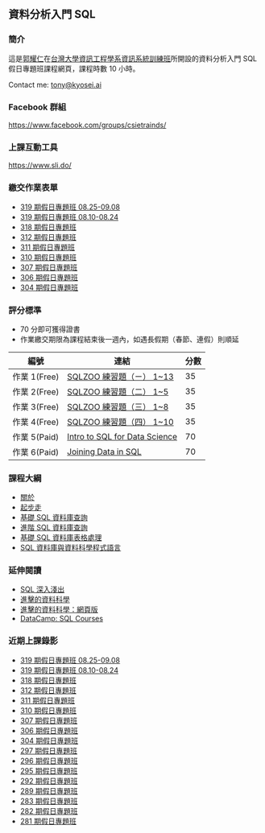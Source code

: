 ## 資料分析入門 SQL

### 簡介

這是[郭耀仁](https://www.facebook.com/yaojen.kuo.1)在[台灣大學資訊工程學系資訊系統訓練班](https://train.csie.ntu.edu.tw/train/)所開設的資料分析入門 SQL 假日專題班課程網頁，課程時數 10 小時。

Contact me: <tony@kyosei.ai>

### Facebook 群組

<https://www.facebook.com/groups/csietrainds/>

### 上課互動工具

<https://www.sli.do/>

### 繳交作業表單

- [319 期假日專題班 08.25-09.08](https://forms.gle/ApdUYmKoeLQcCLos9)
- [319 期假日專題班 08.10-08.24](https://forms.gle/v6TRAtDQ23r38CVKA)
- [318 期假日專題班](https://forms.gle/i8RBd66JvqA2d6iZ6)
- [312 期假日專題班](https://forms.gle/qwxnfnpQQGRKmzcd9)
- [311 期假日專題班](https://forms.gle/1wvkbiPEqCwPKZa4A)
- [310 期假日專題班](https://forms.gle/Mbz9FFVoVfJZhGbz6)
- [307 期假日專題班](https://goo.gl/forms/YYPCYgBF8SmprI223)
- [306 期假日專題班](https://goo.gl/forms/vZjTVshMTb8OUQDB3)
- [304 期假日專題班](https://goo.gl/forms/ed1JMiJHqLBkizui1)

### 評分標準

- 70 分即可獲得證書
- 作業繳交期限為課程結束後一週內，如遇長假期（春節、連假）則順延

|編號|連結|分數|
|---|----|---|
|作業 1(Free)|[SQLZOO 練習題（ㄧ） 1~13](https://sqlzoo.net/wiki/SELECT_from_WORLD_Tutorial)|35|
|作業 2(Free)|[SQLZOO 練習題（二） 1~5](https://sqlzoo.net/wiki/SELECT_within_SELECT_Tutorial)|35|
|作業 3(Free)|[SQLZOO 練習題（三） 1~8](https://sqlzoo.net/wiki/SUM_and_COUNT)|35|
|作業 4(Free)|[SQLZOO 練習題（四） 1~10](https://sqlzoo.net/wiki/More_JOIN_operations)|35|
|作業 5(Paid)|[Intro to SQL for Data Science](http://datacamp.com/courses/intro-to-sql-for-data-science?tap_a=5644-dce66f&tap_s=194899-1fb421)|70|
|作業 6(Paid)|[Joining Data in SQL](https://www.datacamp.com/courses/joining-data-in-postgresql?tap_a=5644-dce66f&tap_s=194899-1fb421)|70|

### 課程大綱

- [關於](00-about.slides.html)
- [起步走](01-getting-started.slides.html)
- [基礎 SQL 資料庫查詢](02-basic-sql-queries.slides.html)
- [進階 SQL 資料庫查詢](03-advanced-sql-queries.slides.html)
- [基礎 SQL 資料庫表格處理](04-basic-CUD.slides.html)
- [SQL 資料庫與資料科學程式語言](05-bundling-sql-with-python-r.slides.html)

### 延伸閱讀

- [SQL 深入淺出](https://www.tenlong.com.tw/products/9789866840166)
- [進擊的資料科學](https://www.books.com.tw/products/0010827812)
- [進擊的資料科學：網頁版](https://www.datainpoint.com/data-science-in-action/)
- [DataCamp: SQL Courses](https://www.datacamp.com/courses/tech:sql?tap_a=5644-dce66f&tap_s=194899-1fb421)

### 近期上課錄影

- [319 期假日專題班 08.25-09.08]()
- [319 期假日專題班 08.10-08.24](https://www.youtube.com/playlist?list=PLEq7iw5uOtuWPTAVsRU8GCmWpTfYB9Alv)
- [318 期假日專題班](https://www.youtube.com/playlist?list=PLEq7iw5uOtuW-eod7wIisXVGkjn1-Bbxa)
- [312 期假日專題班](https://www.youtube.com/playlist?list=PLEq7iw5uOtuVGhDhnELeF6pfu5P9xgeDV)
- [311 期假日專題班](https://www.youtube.com/playlist?list=PLEq7iw5uOtuU3AAqgvJuuLtoH1lzzzZ3Q)
- [310 期假日專題班](https://www.youtube.com/playlist?list=PLEq7iw5uOtuWKmW5Ct1Y9LIKj8szmFxqJ)
- [307 期假日專題班](https://www.youtube.com/playlist?list=PLEq7iw5uOtuXqBl6rRUKy5wxXbkx34YJ2)
- [306 期假日專題班](https://www.youtube.com/playlist?list=PLEq7iw5uOtuX_BaRr4XP-NK_KuDVDtRgp)
- [304 期假日專題班](https://www.youtube.com/playlist?list=PLEq7iw5uOtuWUc2L9OVp1zFnbNPk5T959)
- [297 期假日專題班](https://www.youtube.com/playlist?list=PLEq7iw5uOtuVSgTwTQHhJrieWL0KnQihq)
- [296 期假日專題班](https://www.youtube.com/playlist?list=PLEq7iw5uOtuWXOlIhArlyLzPgtUcGo-v4)
- [295 期假日專題班](https://www.youtube.com/playlist?list=PLEq7iw5uOtuW_FJ8CG1qfPVR6VgurRrTE)
- [292 期假日專題班](https://www.youtube.com/playlist?list=PLEq7iw5uOtuUG7fWiaqzjs8HIfoKkrPz9)
- [289 期假日專題班](https://www.youtube.com/playlist?list=PLEq7iw5uOtuXEWJm9TADaFDcInLmbc48K)
- [283 期假日專題班](https://www.youtube.com/playlist?list=PLEq7iw5uOtuX5pQmw0xGzsCmyIolwJGRk)
- [282 期假日專題班](https://www.youtube.com/playlist?list=PLEq7iw5uOtuUe-CQMzCK7us5_rRHgEhPe)
- [281 期假日專題班](https://www.youtube.com/playlist?list=PLEq7iw5uOtuW8Baw4NYZc6VjKBt7kySXH)